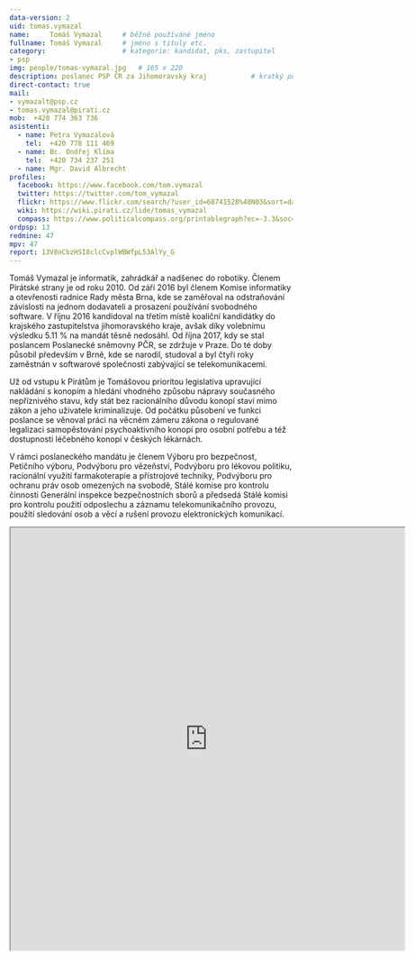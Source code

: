 ```yaml
---
data-version: 2
uid: tomas.vymazal
name:     Tomáš Vymazal  	# běžně používáné jméno
fullname: Tomáš Vymazal  	# jméno s tituly etc.
category:                 	# kategorie: kandidat, pks, zastupitel
- psp
img: people/tomas-vymazal.jpg   # 165 x 220
description: poslanec PSP ČR za Jihomoravský kraj          	# kratký popis, max 160 znaků
direct-contact: true
mail:
- vymazalt@psp.cz
- tomas.vymazal@pirati.cz
mob:  +420 774 363 736
asistenti:
  - name: Petra Vymazalová
    tel:  +420 778 111 469
  - name: Bc. Ondřej Klíma
    tel:  +420 734 237 251
  - name: Mgr. David Albrecht
profiles:
  facebook: https://www.facebook.com/tom.vymazal
  twitter: https://twitter.com/tom_vymazal
  flickr: https://www.flickr.com/search/?user_id=68741528%40N03&sort=date-taken-desc&view_all=1&text=tom%C3%A1%C5%A1%20vymazal
  wiki: https://wiki.pirati.cz/lide/tomas_vymazal
  compass: https://www.politicalcompass.org/printablegraph?ec=-3.3&soc=-7.4
ordpsp: 13
redmine: 47
mpv: 47
report: 13V8nCbzHSI8clcCvplWBWfpL53AlYy_G
---
```


Tomáš Vymazal je informatik, zahrádkář a nadšenec do robotiky. Členem Pirátské strany je od roku 2010. Od září 2016 byl členem Komise informatiky a otevřenosti radnice Rady města Brna, kde se zaměřoval na odstraňování závislosti na jednom dodavateli a prosazení používání svobodného software. V říjnu 2016 kandidoval na třetím místě koaliční kandidátky do krajského zastupitelstva jihomoravského kraje, avšak díky volebnímu výsledku 5.11 % na mandát těsně nedosáhl. Od října 2017, kdy se stal poslancem Poslanecké sněmovny PČR, se zdržuje v Praze. Do té doby působil především v Brně, kde se narodil, studoval a byl čtyři roky zaměstnán v softwarové společnosti zabývající se telekomunikacemi.

Už od vstupu k Pirátům je Tomášovou prioritou legislativa upravující nakládání s konopím a hledání vhodného způsobu nápravy současného nepříznivého stavu, kdy stát bez racionálního důvodu konopí staví mimo zákon a jeho uživatele kriminalizuje. Od počátku působení ve funkci poslance se věnoval práci na věcném zámeru zákona o regulované legalizaci samopěstování psychoaktivního konopí pro osobní potřebu a též dostupnosti léčebného konopí v českých lékárnách.

V rámci poslaneckého mandátu je členem Výboru pro bezpečnost, Petičního výboru, Podvýboru pro vězeňství, Podvýboru pro lékovou politiku, racionální využití farmakoterapie a přístrojové techniky, Podvýboru pro ochranu práv osob omezených na svobodě, Stálé komise pro kontrolu činnosti Generální inspekce bezpečnostních sborů a předsedá Stálé komisi pro kontrolu použití odposlechu a záznamu telekomunikačního provozu, použití sledování osob a věcí a rušení provozu elektronických komunikací.

<iframe width="700" height="750" src="https://mrak.pirati.cz/index.php/apps/calendar/embed/HZ3T6wJJWyoDK9FX"></iframe>
